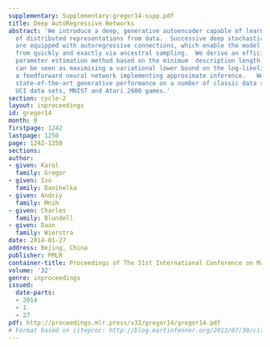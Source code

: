 ```yaml
---
supplementary: Supplementary:gregor14-supp.pdf
title: Deep AutoRegressive Networks
abstract: 'We introduce a deep, generative autoencoder capable of learning hierarchies
  of distributed representations from data.  Successive deep stochastic hidden layers
  are equipped with autoregressive connections, which enable the model to be sampled
  from quickly and exactly via ancestral sampling.  We derive an efficient approximate
  parameter estimation method based on the minimum  description length (MDL) principle,  which
  can be seen as maximising a variational lower bound on the log-likelihood, with
  a feedforward neural network implementing approximate inference.   We demonstrate
  state-of-the-art generative performance on a number of classic data sets: several
  UCI data sets, MNIST and Atari 2600 games.'
section: cycle-2
layout: inproceedings
id: gregor14
month: 0
firstpage: 1242
lastpage: 1250
page: 1242-1250
sections: 
author:
- given: Karol
  family: Gregor
- given: Ivo
  family: Danihelka
- given: Andriy
  family: Mnih
- given: Charles
  family: Blundell
- given: Daan
  family: Wierstra
date: 2014-01-27
address: Bejing, China
publisher: PMLR
container-title: Proceedings of The 31st International Conference on Machine Learning
volume: '32'
genre: inproceedings
issued:
  date-parts:
  - 2014
  - 1
  - 27
pdf: http://proceedings.mlr.press/v32/gregor14/gregor14.pdf
# Format based on citeproc: http://blog.martinfenner.org/2013/07/30/citeproc-yaml-for-bibliographies/
---
```

